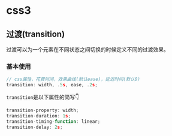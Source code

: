 # css3

## 过渡(transition)

过渡可以为一个元素在不同状态之间切换的时候定义不同的过渡效果。

### 基本使用

```js
// css属性，花费时间，效果曲线(默认ease)，延迟时间(默认0)
transition: width, .5s, ease, .2s;
```

`transition`是以下属性的简写👇

```js
transition-property: width;
transition-duration: 1s;
transition-timing-function: linear;
transition-delay: 2s;
```